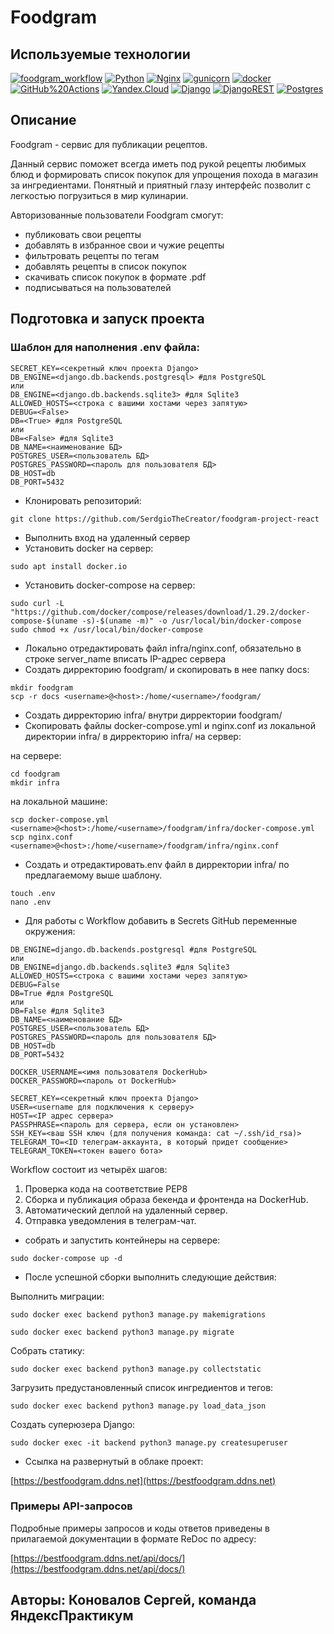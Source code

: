 # Foodgram

## Используемые технологии

[![foodgram_workflow](https://github.com/SerdgioTheCreator/foodgram-project-react/actions/workflows/foodgram_workflow.yml/badge.svg?branch=master)](https://github.com/SerdgioTheCreator/foodgram-project-react/actions/workflows/foodgram_workflow.yml)
[![Python](https://img.shields.io/badge/-Python-464646?style=flat-square&logo=Python)](https://www.python.org/)
[![Nginx](https://img.shields.io/badge/-NGINX-464646?style=flat-square&logo=NGINX)](https://nginx.org/ru/)
[![gunicorn](https://img.shields.io/badge/-gunicorn-464646?style=flat-square&logo=gunicorn)](https://gunicorn.org/)
[![docker](https://img.shields.io/badge/-Docker-464646?style=flat-square&logo=docker)](https://www.docker.com/)
[![GitHub%20Actions](https://img.shields.io/badge/-GitHub%20Actions-464646?style=flat-square&logo=GitHub%20actions)](https://github.com/features/actions)
[![Yandex.Cloud](https://img.shields.io/badge/-Yandex.Cloud-464646?style=flat-square&logo=Yandex.Cloud)](https://cloud.yandex.ru/)
[![Django](https://img.shields.io/badge/Django-092E20?style=for-the-badge&logo=django&logoColor=green)](https://www.djangoproject.com/)
[![DjangoREST](https://img.shields.io/badge/DJANGO-REST-ff1709?style=for-the-badge&logo=django&logoColor=white&color=ff1709&labelColor=gray)](https://www.django-rest-framework.org/)
[![Postgres](https://img.shields.io/badge/postgres-%23316192.svg?style=for-the-badge&logo=postgresql&logoColor=white)](https://www.postgresql.org/)

## Описание
Foodgram - сервис для публикации рецептов. 
 
Данный сервис поможет всегда иметь под рукой рецепты любимых блюд и формировать список покупок для упрощения похода в магазин за ингредиентами. 
Понятный и приятный глазу интерфейс позволит с легкостью погрузиться в мир кулинарии.
 
Авторизованные пользователи Foodgram смогут:
- публиковать свои рецепты 
- добавлять в избранное свои и чужие рецепты
- фильтровать рецепты по тегам
- добавлять рецепты в список покупок
- скачивать список покупок в формате .pdf
- подписываться на пользователей

## Подготовка и запуск проекта

### Шаблон для наполнения .env файла:

```
SECRET_KEY=<секретный ключ проекта Django>
DB_ENGINE=<django.db.backends.postgresql> #для PostgreSQL
или
DB_ENGINE=<django.db.backends.sqlite3> #для Sqlite3
ALLOWED_HOSTS=<строка с вашими хостами через запятую>
DEBUG=<False>
DB=<True> #для PostgreSQL
или
DB=<False> #для Sqlite3
DB_NAME=<наименование БД>
POSTGRES_USER=<пользователь БД>
POSTGRES_PASSWORD=<пароль для пользователя БД>
DB_HOST=db 
DB_PORT=5432 
```

- Клонировать репозиторий:

```
git clone https://github.com/SerdgioTheCreator/foodgram-project-react
```
- Выполнить вход на удаленный сервер
- Установить docker на сервер:

```
sudo apt install docker.io 
```
- Установить docker-compose на сервер:

```
sudo curl -L "https://github.com/docker/compose/releases/download/1.29.2/docker-compose-$(uname -s)-$(uname -m)" -o /usr/local/bin/docker-compose
sudo chmod +x /usr/local/bin/docker-compose
```
- Локально отредактировать файл infra/nginx.conf, обязательно в строке server_name вписать IP-адрес сервера
- Создать дирректорию foodgram/ и скопировать в нее папку docs:

```
mkdir foodgram
scp -r docs <username>@<host>:/home/<username>/foodgram/
```
- Создать дирректорию infra/ внутри дирректории foodgram/
- Скопировать файлы docker-compose.yml и nginx.conf из локальной директории infra/ в дирректорию infra/ на сервер:

на сервере:
```
cd foodgram
mkdir infra
```
на локальной машине:
```
scp docker-compose.yml <username>@<host>:/home/<username>/foodgram/infra/docker-compose.yml
scp nginx.conf <username>@<host>:/home/<username>/foodgram/infra/nginx.conf
```

- Создать и отредактировать.env файл в дирректории infra/ по предлагаемому выше шаблону.

```
touch .env
nano .env
```

- Для работы с Workflow добавить в Secrets GitHub переменные окружения:
```
DB_ENGINE=django.db.backends.postgresql #для PostgreSQL
или
DB_ENGINE=django.db.backends.sqlite3 #для Sqlite3
ALLOWED_HOSTS=<строка с вашими хостами через запятую>
DEBUG=False
DB=True #для PostgreSQL
или
DB=False #для Sqlite3
DB_NAME=<наименование БД>
POSTGRES_USER=<пользователь БД>
POSTGRES_PASSWORD=<пароль для пользователя БД>
DB_HOST=db 
DB_PORT=5432 

DOCKER_USERNAME=<имя пользователя DockerHub>    
DOCKER_PASSWORD=<пароль от DockerHub>
    
SECRET_KEY=<секретный ключ проекта Django>
USER=<username для подключения к серверу>
HOST=<IP адрес сервера>
PASSPHRASE=<пароль для сервера, если он установлен>
SSH_KEY=<ваш SSH ключ (для получения команда: cat ~/.ssh/id_rsa)>
TELEGRAM_TO=<ID телеграм-аккаунта, в который придет сообщение>
TELEGRAM_TOKEN=<токен вашего бота>
```
Workflow состоит из четырёх шагов:
1. Проверка кода на соответствие PEP8 
2. Сборка и публикация образа бекенда и фронтенда на DockerHub. 
3. Автоматический деплой на удаленный сервер. 
4. Отправка уведомления в телеграм-чат.

- собрать и запустить контейнеры на сервере:
```
sudo docker-compose up -d
```

- После успешной сборки выполнить следующие действия:

Выполнить миграции:

```
sudo docker exec backend python3 manage.py makemigrations
```

```
sudo docker exec backend python3 manage.py migrate
```

Собрать статику:

```
sudo docker exec backend python3 manage.py collectstatic
```

Загрузить предустановленный список ингредиентов и тегов:

```
sudo docker exec backend python3 manage.py load_data_json
```

Создать суперюзера Django:

```
sudo docker exec -it backend python3 manage.py createsuperuser
```

- Ссылка на развернутый в облаке проект:

[https://bestfoodgram.ddns.net](https://bestfoodgram.ddns.net)

### Примеры API-запросов
Подробные примеры запросов и коды ответов приведены в прилагаемой
документации в формате ReDoc по адресу:


[https://bestfoodgram.ddns.net/api/docs/](https://bestfoodgram.ddns.net/api/docs/)


## Авторы: Коновалов Сергей, команда ЯндексПрактикум 